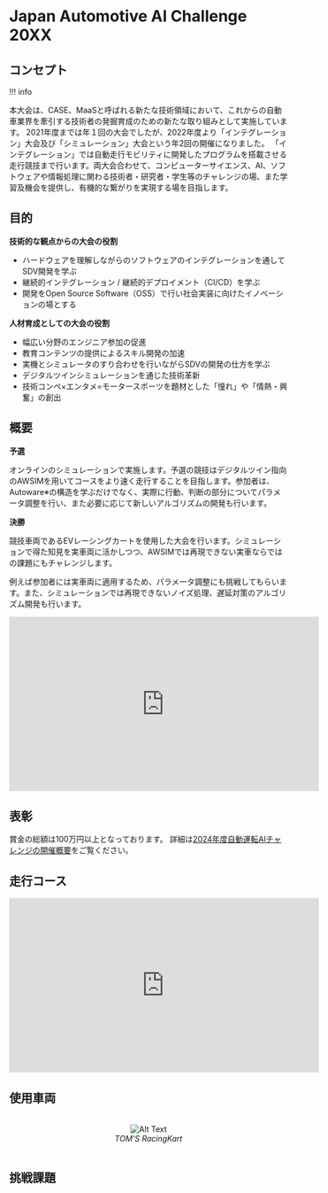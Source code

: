 # Japan Automotive AI Challenge 20XX

## コンセプト

!!! info

本大会は、CASE、MaaSと呼ばれる新たな技術領域において、これからの自動車業界を牽引する技術者の発掘育成のための新たな取り組みとして実施しています。
2021年度までは年１回の大会でしたが、2022年度より「インテグレーション」大会及び「シミュレーション」大会という年2回の開催になりました。
「インテグレーション」では自動走行モビリティに開発したプログラムを搭載させる走行競技まで行います。両大会合わせて、コンピューターサイエンス、AI、ソフトウェアや情報処理に関わる技術者・研究者・学生等のチャレンジの場、また学習及機会を提供し、有機的な繋がりを実現する場を目指します。

## 目的

**技術的な観点からの大会の役割**

- ハードウェアを理解しながらのソフトウェアのインテグレーションを通してSDV開発を学ぶ
- 継続的インテグレーション / 継続的デプロイメント（CI/CD）を学ぶ
- 開発をOpen Source Software（OSS）で行い社会実装に向けたイノベーションの場とする


**人材育成としての大会の役割**

- 幅広い分野のエンジニア参加の促進
- 教育コンテンツの提供によるスキル開発の加速
- 実機とシミュレータのすり合わせを行いながらSDVの開発の仕方を学ぶ
- デジタルツインシミュレーションを通じた技術革新
- 技術コンペ×エンタメ=モータースポーツを題材とした「憧れ」や「情熱・興奮」の創出


## 概要

**予選**

オンラインのシミュレーションで実施します。予選の競技はデジタルツイン指向のAWSIMを用いてコースをより速く走行することを目指します。参加者は、Autoware※の構造を学ぶだけでなく、実際に行動、判断の部分についてパラメータ調整を行い、また必要に応じて新しいアルゴリズムの開発も行います。

**決勝**

競技車両であるEVレーシングカートを使用した大会を行います。シミュレーションで得た知見を実車両に活かしつつ、AWSIMでは再現できない実車ならではの課題にもチャレンジします。

例えば参加者には実車両に適用するため、パラメータ調整にも挑戦してもらいます。また、シミュレーションでは再現できないノイズ処理、遅延対策のアルゴリズム開発も行います。

<iframe width="560" height="315" src="https://www.youtube.com/embed/zoh1mL_U0yRnB2fj" frameborder="0" allow="accelerometer; autoplay; encrypted-media; gyroscope; picture-in-picture" allowfullscreen></iframe>

## 表彰

賞金の総額は100万円以上となっております。
詳細は[2024年度自動運転AIチャレンジの開催概要](https://www.jsae.or.jp/jaaic/2024ver/summary/)をご覧ください。


## 走行コース

<iframe width="560" height="315" src="https://www.youtube.com/embed/pZ2NovtO_IGw" frameborder="0" allow="accelerometer; autoplay; encrypted-media; gyroscope; picture-in-picture" allowfullscreen></iframe>


## 使用車両

<br>

<div align="center">
  <img src="./images/RacingKart.jpeg" alt="Alt Text">
  <br>
  <em>TOM'S RacingKart</em>
</div>

<br>

## 挑戦課題
